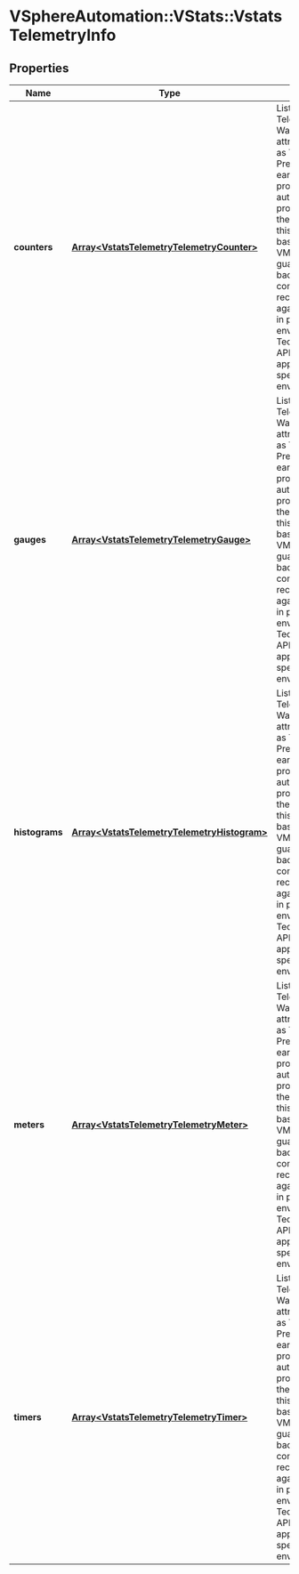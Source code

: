 # VSphereAutomation::VStats::VstatsTelemetryInfo

## Properties
Name | Type | Description | Notes
------------ | ------------- | ------------- | -------------
**counters** | [**Array&lt;VstatsTelemetryTelemetryCounter&gt;**](VstatsTelemetryTelemetryCounter.md) | List of TelemetryCounter. Warning: This attribute is available as Technology Preview. These are early access APIs provided to test, automate and provide feedback on the feature. Since this can change based on feedback, VMware does not guarantee backwards compatibility and recommends against using them in production environments. Some Technology Preview APIs might only be applicable to specific environments. | 
**gauges** | [**Array&lt;VstatsTelemetryTelemetryGauge&gt;**](VstatsTelemetryTelemetryGauge.md) | List of TelemetryGauge. Warning: This attribute is available as Technology Preview. These are early access APIs provided to test, automate and provide feedback on the feature. Since this can change based on feedback, VMware does not guarantee backwards compatibility and recommends against using them in production environments. Some Technology Preview APIs might only be applicable to specific environments. | 
**histograms** | [**Array&lt;VstatsTelemetryTelemetryHistogram&gt;**](VstatsTelemetryTelemetryHistogram.md) | List of TelemetryHistogram. Warning: This attribute is available as Technology Preview. These are early access APIs provided to test, automate and provide feedback on the feature. Since this can change based on feedback, VMware does not guarantee backwards compatibility and recommends against using them in production environments. Some Technology Preview APIs might only be applicable to specific environments. | 
**meters** | [**Array&lt;VstatsTelemetryTelemetryMeter&gt;**](VstatsTelemetryTelemetryMeter.md) | List of TelemetryMeter. Warning: This attribute is available as Technology Preview. These are early access APIs provided to test, automate and provide feedback on the feature. Since this can change based on feedback, VMware does not guarantee backwards compatibility and recommends against using them in production environments. Some Technology Preview APIs might only be applicable to specific environments. | 
**timers** | [**Array&lt;VstatsTelemetryTelemetryTimer&gt;**](VstatsTelemetryTelemetryTimer.md) | List of TelemetryTimer. Warning: This attribute is available as Technology Preview. These are early access APIs provided to test, automate and provide feedback on the feature. Since this can change based on feedback, VMware does not guarantee backwards compatibility and recommends against using them in production environments. Some Technology Preview APIs might only be applicable to specific environments. | 



